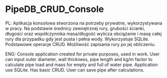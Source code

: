# PipeDB_CRUD_Console

PL: Aplikacja konsolowa stworzona na potrzeby prywatne, wykorzystywana w pracy. Na podstawie średnicy zewnętrznej rury, grubości ścianki, długości oraz współczynnika masa/długość
wylicza obciążanie i masę całej rury dla przypadku gdy jest pusta i pełna wody. Wykorzystuje SQLite. Podstawowe operacje CRUD. Możliwość zapisania rury po jej obliczeniu.

ENG: Console application created for private purposes, used in work. User can input outer diameter, wall thickness, pipe length and kg/m factor to calculate pipe load and mass for
empty and full of water pipe. Application use SQLite. Has basic CRUD. User can save pipe after calculations.
